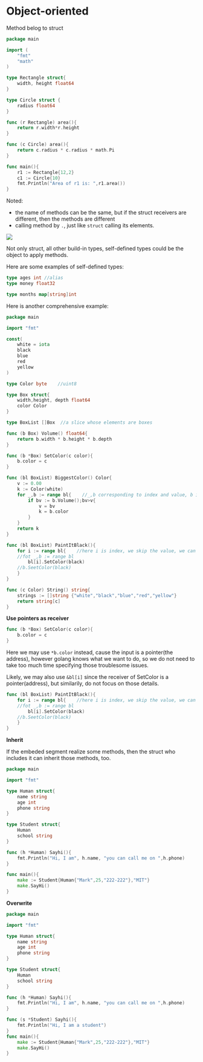 # **Object-oriented**

Method belog to struct

```go
package main

import (
    "fmt"
    "math"
)

type Rectangle struct{
    width, height float64
}

type Circle struct {
    radius float64
}

func (r Rectangle) area(){
    return r.width*r.height
}

func (c Circle) area(){
    return c.radius * c.radius * math.Pi
}

func main(){
    r1 := Rectangle{12,2}
    c1 := Circle{10}
    fmt.Println("Area of r1 is: ",r1.area())
}
```

Noted:

* the name of methods can be the same, but if the struct receivers are different, then the methods are different
* calling method by `.`, just like `struct` calling its elements.

![](/assets/1.png)

Not only struct, all other build-in types, self-defined types could be the object to apply methods.

Here are some examples of self-defined types:

```go
type ages int //alias
type money float32

type months map[string]int
```

Here is another comprehensive example:

```go
package main

import "fmt"

const(
    white = iota
    black
    blue
    red
    yellow
)

type Color byte    //uint8

type Box struct{
    width,height, depth float64
    color Color
}

type BoxList []Box  //a slice whose elements are boxes

func (b Box) Volume() float64{
    return b.width * b.height * b.depth
}

func (b *Box) SetColor(c color){
    b.color = c
}

func (bl BoxList) BiggestColor() Color{
    v := 0.00
    k := Color(white)
    for _,b := range bl{    //_,b corresponding to index and value, b is the strcuts
        if bv := b.Volume();bv>v{
            v = bv
            k = b.color
        }
    }
    return k
}

func (bl BoxList) PaintItBlack(){
    for i := range bl{    //here i is index, we skip the value, we can also write like this:
    //fot _,b := range bl
        bl[i].SetColor(black)
    //b.SeetColor(black)
    }
}

func (c Color) String() string{
    strings := []string {"white","black","blue","red","yellow"}
    return string[c]
}
```

**Use pointers as receiver**

```go
func (b *Box) SetColor(c color){
    b.color = c
}
```

Here we may use `*b.color` instead, cause the input is a pointer\(the address\), however golang knows what we want to do, so we do not need to take too much time specifying those troublesome issues.

Likely, we may also use `&bl[i]` since the receiver of SetColor is a pointer\(address\), but similarily, do not focus on those details. 

```go
func (bl BoxList) PaintItBlack(){
    for i := range bl{    //here i is index, we skip the value, we can also write like this:
    //fot _,b := range bl
        bl[i].SetColor(black)
    //b.SeetColor(black)
    }
}
```

**Inherit**

If the embeded segment realize some methods, then the struct who includes it can inherit those methods, too.

```go
package main

import "fmt"

type Human struct{
    name string
    age int
    phone string
}

type Student struct{
    Human
    school string
}

func (h *Human) Sayhi(){
    fmt.Println("Hi, I am", h.name, "you can call me on ",h.phone)
}

func main(){
    make := Student{Human{"Mark",25,"222-222"},"MIT"}
    make.SayHi()
}
```

**Overwrite**

```go
package main

import "fmt"

type Human struct{
    name string
    age int
    phone string
}

type Student struct{
    Human
    school string
}

func (h *Human) Sayhi(){
    fmt.Println("Hi, I am", h.name, "you can call me on ",h.phone)
}

func (s *Student) Sayhi(){
    fmt.Println("Hi, I am a student")
}
func main(){
    make := Student{Human{"Mark",25,"222-222"},"MIT"}
    make.SayHi()
}
```











